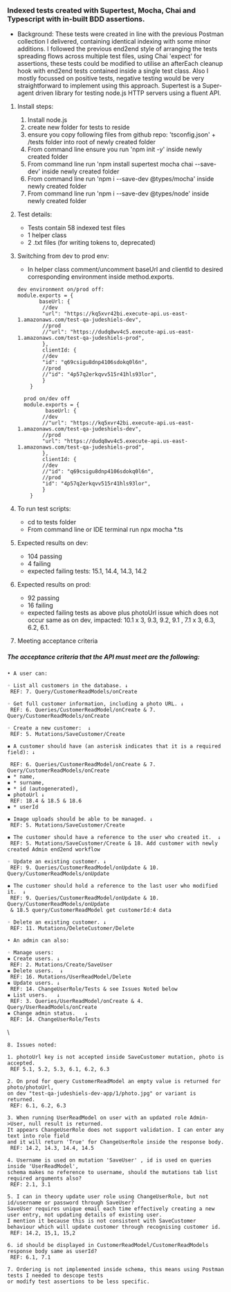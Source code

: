 ### Indexed tests created with Supertest, Mocha, Chai and Typescript with in-built BDD assertions. 

- Background: These tests were created in line with the previous Postman collection I delivered, containing identical indexing with some minor additions. I followed the previous end2end style of arranging the tests spreading flows across multiple test files, using Chai 'expect' for assertions, these tests could be modified to utilise an afterEach cleanup hook with end2end tests contained inside a single test class. Also I mostly focussed on positive tests, negative testing would be very straightforward to implement using this approach. Supertest is a Super-agent driven library for testing node.js HTTP servers using a fluent API.

1. Install steps:
	1. Install node.js
	2. create new folder for tests to reside
	3. ensure you copy following files from github repo: 'tsconfig.json' + /tests folder into root of newly created folder
	4. From command line ensure you run 'npm init -y' inside newly created folder
	5. From command line run 'npm install supertest mocha chai --save-dev' inside newly created folder
	6. From command line run 'npm i --save-dev @types/mocha' inside newly created folder
	7. From command line run 'npm i --save-dev @types/node' inside newly created folder
	
2. Test details: 
	- Tests contain 58 indexed test files
	- 1 helper class
	- 2 .txt files (for writing tokens to, deprecated)
	
3. Switching from dev to prod env:
	- In helper class comment/uncomment baseUrl and clientId to desired corresponding environment inside method.exports. 
	```
	dev environment on/prod off:
	module.exports = {
		   baseUrl: {
			//dev
			"url": "https://kq5xvr42bi.execute-api.us-east-1.amazonaws.com/test-qa-judeshiels-dev",
			//prod
			//"url": "https://dudq8wv4c5.execute-api.us-east-1.amazonaws.com/test-qa-judeshiels-prod",
		    },
		    clientId: {
			//dev
			"id": "q69csigu8dnp4106sdokq0l6n",
			//prod
			//"id": "4p57q2erkqvv515r41hls93lor",
		    }
	    }
	    
	  prod on/dev off  
	  module.exports = {
		     baseUrl: {
			//dev
			//"url": "https://kq5xvr42bi.execute-api.us-east-1.amazonaws.com/test-qa-judeshiels-dev",
			//prod
			"url": "https://dudq8wv4c5.execute-api.us-east-1.amazonaws.com/test-qa-judeshiels-prod",
		    },
		    clientId: {
			//dev
			//"id": "q69csigu8dnp4106sdokq0l6n",
			//prod
			"id": "4p57q2erkqvv515r41hls93lor",
		    }
	    }
4. To run test scripts:
	- cd to tests folder
	- From command line or IDE terminal run npx mocha *.ts
		
5. Expected results on dev:
	- 104 passing
  	- 4 failing
	- expected failing tests: 15.1, 14.4, 14.3, 14.2 
	
6. Expected results on prod:
	- 92 passing
  	- 16 failing
	- expected failing tests as above plus photoUrl issue which does not occur same as on dev, impacted: 10.1 x 3, 9.3, 9.2, 9.1 , 7.1 x 3, 6.3, 6.2, 6.1.
	
7. Meeting acceptance criteria

##### The acceptance criteria that the API must meet are the following:

	• A user can:
	
	◦ List all customers in the database. ↓
	 REF: 7. Query/CustomerReadModels/onCreate

	◦ Get full customer information, including a photo URL. ↓
	 REF: 6. Queries/CustomerReadModel/onCreate & 7. Query/CustomerReadModels/onCreate 

	◦ Create a new customer:  ↓
	 REF: 5. Mutations/SaveCustomer/Create

	▪ A customer should have (an asterisk indicates that it is a required field): ↓

	 REF: 6. Queries/CustomerReadModel/onCreate & 7. Query/CustomerReadModels/onCreate 
	▪ * name,
	▪ * surname,
	▪ * id (autogenerated),
	▪ photoUrl ↓
	 REF: 18.4 & 18.5 & 18.6
	▪ * userId
  
	▪ Image uploads should be able to be managed. ↓
	 REF: 5. Mutations/SaveCustomer/Create

	▪ The customer should have a reference to the user who created it.  ↓
	 REF: 5. Mutations/SaveCustomer/Create & 18. Add customer with newly created Admin end2end workflow

	◦ Update an existing customer. ↓
	 REF: 9. Queries/CustomerReadModel/onUpdate & 10. Query/CustomerReadModels/onUpdate

	▪ The customer should hold a reference to the last user who modified it.  ↓
	 REF: 9. Queries/CustomerReadModel/onUpdate & 10. Query/CustomerReadModels/onUpdate 
	 & 18.5 query/CustomerReadModel get customerId:4 data

	◦ Delete an existing customer. ↓
	 REF: 11. Mutations/DeleteCustomer/Delete

	• An admin can also:   
	
	◦ Manage users:
	▪ Create users. ↓
	 REF: 2. Mutations/Create/SaveUser
	▪ Delete users.  ↓
	 REF: 16. Mutations/UserReadModel/Delete
	▪ Update users. ↓
	 REF: 14. ChangeUserRole/Tests & see Issues Noted below
	▪ List users.   ↓
	 REF: 3. Queries/UserReadModel/onCreate & 4. Query/UserReadModels/onCreate
	▪ Change admin status.   ↓
	 REF: 14. ChangeUserRole/Tests
\	 
	 
	8. Issues noted: 
	
	1. photoUrl key is not accepted inside SaveCustomer mutation, photo is accepted.
	 REF 5.1, 5.2, 5.3, 6.1, 6.2, 6.3

	2. On prod for query CustomerReadModel an empty value is returned for photo/photoUrl, 
	on dev "test-qa-judeshiels-dev-app/1/photo.jpg" or variant is returned. 
	 REF: 6.1, 6.2, 6.3

	3. When running UserReadModel on user with an updated role Admin->User, null result is returned.
	It appears ChangeUserRole does not support validation. I can enter any text into role field 
	and it will return 'True' for ChangeUserRole inside the response body. 
	 REF: 14.2, 14.3, 14.4, 14.5

	4. Username is used on mutation 'SaveUser' , id is used on queries inside 'UserReadModel', 
	schema makes no reference to username, should the mutations tab list required arguments also?
	 REF: 2.1, 3.1

	5. I can in theory update user role using ChangeUserRole, but not id/username or password through SaveUser? 
	SaveUser requires unique email each time effectively creating a new user entry, not updating details of existing user. 
	I mention it because this is not consistent with SaveCustomer behaviour which will update customer through recognising customer id.
	 REF: 14.2, 15,1, 15,2

	6. id should be displayed in CustomerReadModel/CustomerReadModels response body same as userId?
	 REF: 6.1, 7.1

	7. Ordering is not implemented inside schema, this means using Postman tests I needed to descope tests 
	or modify test assertions to be less specific.
